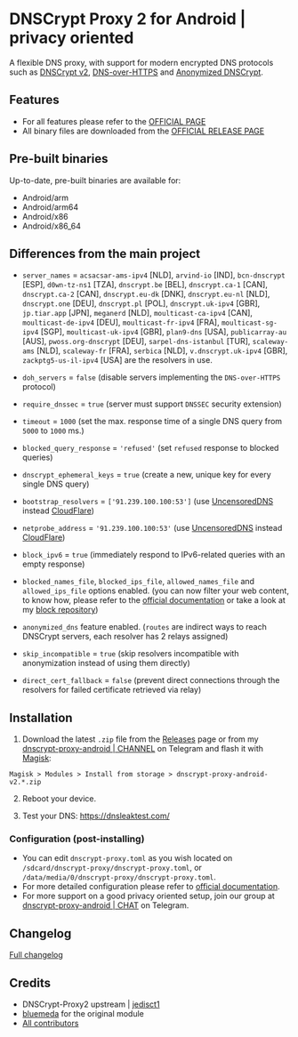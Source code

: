 # DNSCrypt Proxy 2 for Android | privacy oriented

A flexible DNS proxy, with support for modern encrypted DNS protocols such as [DNSCrypt v2](https://dnscrypt.info/protocol), [DNS-over-HTTPS](https://www.rfc-editor.org/rfc/rfc8484.txt) and [Anonymized DNSCrypt](https://github.com/DNSCrypt/dnscrypt-protocol/blob/master/ANONYMIZED-DNSCRYPT.txt).


## Features

- For all features please refer to the [OFFICIAL PAGE](https://github.com/DNSCrypt/dnscrypt-proxy#features)
- All binary files are downloaded from the [OFFICIAL RELEASE PAGE](https://github.com/DNSCrypt/dnscrypt-proxy/releases)


## Pre-built binaries

Up-to-date, pre-built binaries are available for:

- Android/arm
- Android/arm64
- Android/x86
- Android/x86_64


## Differences from the main project

- `server_names` = `acsacsar-ams-ipv4` [NLD], `arvind-io` [IND], `bcn-dnscrypt` [ESP], `d0wn-tz-ns1` [TZA], `dnscrypt.be` [BEL], `dnscrypt.ca-1` [CAN], `dnscrypt.ca-2` [CAN], `dnscrypt.eu-dk` [DNK], `dnscrypt.eu-nl` [NLD], `dnscrypt.one` [DEU], `dnscrypt.pl` [POL], `dnscrypt.uk-ipv4` [GBR], `jp.tiar.app` [JPN], `meganerd` [NLD], `moulticast-ca-ipv4` [CAN], `moulticast-de-ipv4` [DEU], `moulticast-fr-ipv4` [FRA], `moulticast-sg-ipv4` [SGP], `moulticast-uk-ipv4` [GBR], `plan9-dns` [USA], `publicarray-au` [AUS], `pwoss.org-dnscrypt` [DEU], `sarpel-dns-istanbul` [TUR], `scaleway-ams` [NLD], `scaleway-fr` [FRA], `serbica` [NLD], `v.dnscrypt.uk-ipv4` [GBR], `zackptg5-us-il-ipv4` [USA] are the resolvers in use.

- `doh_servers` = `false` (disable servers implementing the `DNS-over-HTTPS` protocol)

- `require_dnssec` = `true` (server must support `DNSSEC` security extension)

- `timeout` = `1000` (set the max. response time of a single DNS query from `5000` to `1000` ms.)

- `blocked_query_response` = `'refused'` (set `refused` response to blocked queries)

- `dnscrypt_ephemeral_keys` = `true` (create a new, unique key for every single DNS query)

- `bootstrap_resolvers` = `['91.239.100.100:53']` (use [UncensoredDNS](https://blog.uncensoreddns.org/) instead [CloudFlare](https://iscloudflaresafeyet.com/))

- `netprobe_address` = `'91.239.100.100:53'` (use [UncensoredDNS](https://blog.uncensoreddns.org/) instead [CloudFlare](https://iscloudflaresafeyet.com/))

- `block_ipv6` = `true` (immediately respond to IPv6-related queries with an empty response)

- `blocked_names_file`, `blocked_ips_file`, `allowed_names_file` and `allowed_ips_file` options enabled. (you can now filter your web content, to know how, please refer to the [official documentation](https://github.com/DNSCrypt/dnscrypt-proxy/wiki/Filters) or take a look at my [block repository](https://codeberg.org/quindecim/block))

- `anonymized_dns` feature enabled. (`routes` are indirect ways to reach DNSCrypt servers, each resolver has 2 relays assigned)

- `skip_incompatible` = `true` (skip resolvers incompatible with anonymization instead of using them directly)

- `direct_cert_fallback` = `false` (prevent direct connections through the resolvers for failed certificate retrieved via relay)


## Installation

1. Download the latest `.zip` file from the [Releases](https://codeberg.org/quindecim/dnscrypt-proxy-android/releases) page or from my [dnscrypt-proxy-android | CHANNEL](https://t.me/dnscrypt_proxy) on Telegram and flash it with [Magisk](https://github.com/topjohnwu/Magisk):

```
Magisk > Modules > Install from storage > dnscrypt-proxy-android-v2.*.zip
```

2. Reboot your device.

3. Test your DNS: https://dnsleaktest.com/


### Configuration (post-installing)

- You can edit `dnscrypt-proxy.toml` as you wish located on `/sdcard/dnscrypt-proxy/dnscrypt-proxy.toml`, or `/data/media/0/dnscrypt-proxy/dnscrypt-proxy.toml`.
- For more detailed configuration please refer to [official documentation](https://github.com/DNSCrypt/dnscrypt-proxy/wiki/Configuration).
- For more support on a good privacy oriented setup, join our group at [dnscrypt-proxy-android | CHAT](https://t.me/qd_invitations) on Telegram.


## Changelog

[Full changelog](https://codeberg.org/quindecim/dnscrypt-proxy-android/blob/master/CHANGELOG.md)


## Credits

- DNSCrypt-Proxy2 upstream | [jedisct1](https://github.com/DNSCrypt/dnscrypt-proxy)
- [bluemeda](https://github.com/bluemeda) for the original module
- [All contributors](https://github.com/Magisk-Modules-Repo/dnscrypt-proxy/graphs/contributors)
